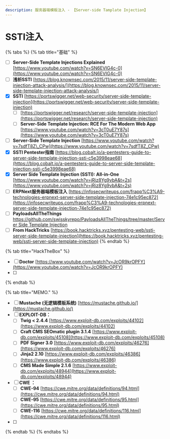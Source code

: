 ```yaml
---
description: 服务器端模板注入 - 【Server-side Tamplate Injection】
---
```


# SSTI注入

{% tabs %}
{% tab title="基础" %}
* [ ] **Server-Side Template Injections Explained** [https://www.youtube.com/watch?v=SN6EVIG4c-0](https://www.youtube.com/watch?v=SN6EVIG4c-0)
* [ ] **浅析SSTI**    [https://blog.knownsec.com/2015/11/server-side-template-injection-attack-analysis/](https://blog.knownsec.com/2015/11/server-side-template-injection-attack-analysis/)
* [x] **SSTI**       [https://portswigger.net/web-security/server-side-template-injection](https://portswigger.net/web-security/server-side-template-injection)
  * [ ] [https://portswigger.net/research/server-side-template-injection](https://portswigger.net/research/server-side-template-injection)
  * [ ] **Server-Side Template Injection: RCE For The Modern Web App**     [https://www.youtube.com/watch?v=3cT0uE7Y87s](https://www.youtube.com/watch?v=3cT0uE7Y87s)
* [ ] **Server-Side Template Injection**     [https://www.youtube.com/watch?v=7sdfT8Z\_CPw](https://www.youtube.com/watch?v=7sdfT8Z_CPw)
* [x] **SSTI Pentester指南**    [https://blog.cobalt.io/a-pentesters-guide-to-server-side-template-injection-ssti-c5e3998eae68](https://blog.cobalt.io/a-pentesters-guide-to-server-side-template-injection-ssti-c5e3998eae68)
* [x] **Server Side Template Injection \(SSTI\): All-in-One**     [https://www.youtube.com/watch?v=jRiz8Yg9vbA&t=2s](https://www.youtube.com/watch?v=jRiz8Yg9vbA&t=2s)
* [ ] **ERPNext服务器端模板注入**    [https://infosecwriteups.com/frapp%C3%A9-technologies-erpnext-server-side-template-injection-74e1c95ec872](https://infosecwriteups.com/frapp%C3%A9-technologies-erpnext-server-side-template-injection-74e1c95ec872)
* [ ] **PayloadsAllTheThings**     [https://github.com/swisskyrepo/PayloadsAllTheThings/tree/master/Server Side Template Injection](https://github.com/swisskyrepo/PayloadsAllTheThings/tree/master/Server%20Side%20Template%20Injection)
* [ ] **From HackTricks**       [https://book.hacktricks.xyz/pentesting-web/ssti-server-side-template-injection](https://book.hacktricks.xyz/pentesting-web/ssti-server-side-template-injection)
{% endtab %}

{% tab title="HackTheBox" %}
* [ ] **Doctor**    [https://www.youtube.com/watch?v=JcOR9krOPFY](https://www.youtube.com/watch?v=JcOR9krOPFY)
* [ ] 
{% endtab %}

{% tab title="MEMO." %}
* [ ] **Mustache \(无逻辑模板系统\)**      [https://mustache.github.io/](https://mustache.github.io/)
* [ ] **EXPLOIT-DB：**
  * [ ] **Twig &lt; 2.4.4**      [https://www.exploit-db.com/exploits/44102](https://www.exploit-db.com/exploits/44102)
  * [ ] **Craft CMS SEOmatic plugin 3.1.4**     [https://www.exploit-db.com/exploits/45108](https://www.exploit-db.com/exploits/45108)
  * [ ] **PDF Signer 3.0**     [https://www.exploit-db.com/exploits/46276](https://www.exploit-db.com/exploits/46276)
  * [ ] **Jinja2 2.10**       [https://www.exploit-db.com/exploits/46386](https://www.exploit-db.com/exploits/46386)
  * [ ] **CMS Made Simple 2.1.6**      [https://www.exploit-db.com/exploits/48944](https://www.exploit-db.com/exploits/48944)
* [ ] **CWE ：**
  * [ ] **CWE-94**      [https://cwe.mitre.org/data/definitions/94.html](https://cwe.mitre.org/data/definitions/94.html)
  * [ ] **CWE-95**      [https://cwe.mitre.org/data/definitions/95.html](https://cwe.mitre.org/data/definitions/95.html)
  * [ ] **CWE-116**    [https://cwe.mitre.org/data/definitions/116.html](https://cwe.mitre.org/data/definitions/116.html) 
* [ ] 
{% endtab %}
{% endtabs %}




